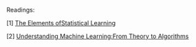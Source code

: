 Readings:

[1] [The Elements ofStatistical Learning](https://web.stanford.edu/~hastie/Papers/ESLII.pdf)

[2] [Understanding Machine Learning:From Theory to Algorithms](https://www.cs.huji.ac.il/~shais/UnderstandingMachineLearning/understanding-machine-learning-theory-algorithms.pdf)
